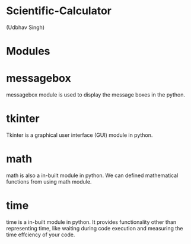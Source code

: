 # Scientific-Calculator
(Udbhav Singh)

# Modules
# messagebox
messagebox module is used to display the message boxes in the python.


# tkinter
Tkinter is a graphical user interface (GUI) module in python.


# math
math is also a in-built module in python. We can defined mathematical functions from using math module.


# time
time is a in-built module in python. It provides functionality other than representing time, like waiting during code execution and measuring the time effciency of your code.
